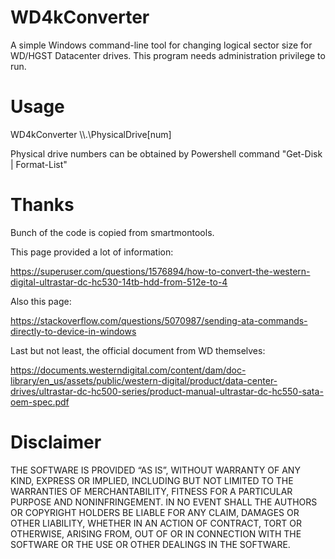 # WD4kConverter

A simple Windows command-line tool for changing logical sector size for WD/HGST Datacenter drives.
This program needs administration privilege to run.

# Usage

WD4kConverter \\\\.\\PhysicalDrive[num]

Physical drive numbers can be obtained by Powershell command "Get-Disk | Format-List"

# Thanks

Bunch of the code is copied from smartmontools.

This page provided a lot of information:

https://superuser.com/questions/1576894/how-to-convert-the-western-digital-ultrastar-dc-hc530-14tb-hdd-from-512e-to-4

Also this page:

https://stackoverflow.com/questions/5070987/sending-ata-commands-directly-to-device-in-windows

Last but not least, the official document from WD themselves:

https://documents.westerndigital.com/content/dam/doc-library/en_us/assets/public/western-digital/product/data-center-drives/ultrastar-dc-hc500-series/product-manual-ultrastar-dc-hc550-sata-oem-spec.pdf

# Disclaimer

THE SOFTWARE IS PROVIDED “AS IS”, WITHOUT WARRANTY OF ANY KIND, EXPRESS OR IMPLIED, INCLUDING BUT NOT LIMITED TO THE WARRANTIES OF MERCHANTABILITY, FITNESS FOR A PARTICULAR PURPOSE AND NONINFRINGEMENT. IN NO EVENT SHALL THE AUTHORS OR COPYRIGHT HOLDERS BE LIABLE FOR ANY CLAIM, DAMAGES OR OTHER LIABILITY, WHETHER IN AN ACTION OF CONTRACT, TORT OR OTHERWISE, ARISING FROM, OUT OF OR IN CONNECTION WITH THE SOFTWARE OR THE USE OR OTHER DEALINGS IN THE SOFTWARE.
